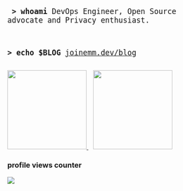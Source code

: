 <big><pre>
**\> whoami**
DevOps Engineer, Open Source advocate and Privacy enthusiast.

**\> echo $BLOG**
[joinemm.dev/blog](https://joinemm.dev/blog)
</pre></big>


<a href="https://github.com/anuraghazra/github-readme-stats">
  <img height=180 src="https://github-readme-stats-seven-rouge-75.vercel.app/api?username=joinemm&show_icons=true&show=reviews&theme=github_dark&border_radius=6px&hide_border=true&bg_color=151b23&custom_title=Github%20Stats&hide_rank=true&hide=contribs">
</a>
<span> </span>
<a href="https://wakatime.com/@joinemm">
  <img height=180 src="https://github-readme-stats-seven-rouge-75.vercel.app/api/wakatime?username=joinemm&theme=github_dark&border_radius=6px&hide_border=true&bg_color=151b23&langs_count=6&layout=compact&custom_title=Wakatime%20Stats%20(last%20week)">
</a>

### profile views counter

<img src="https://profile-counter.glitch.me/joinemm/count.svg">
